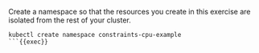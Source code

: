 
Create a namespace so that the resources you create in this exercise are isolated from the rest of your cluster.

```plain
kubectl create namespace constraints-cpu-example
```{{exec}}